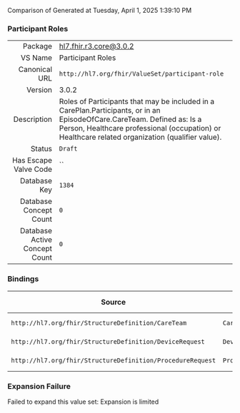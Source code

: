 Comparison of 
Generated at Tuesday, April 1, 2025 1:39:10 PM

### Participant Roles

|      |     |
| ---: | --- |
| Package | hl7.fhir.r3.core@3.0.2 |
| VS Name | Participant Roles |
| Canonical URL | `http://hl7.org/fhir/ValueSet/participant-role` |
| Version | 3.0.2 |
| Description | Roles of Participants that may be included in a CarePlan.Participants, or in an EpisodeOfCare.CareTeam.  Defined as: Is a Person, Healthcare professional (occupation) or Healthcare related organization (qualifier value). |
| Status | `Draft` |
| Has Escape Valve Code | `` |
| Database Key | `1384` |
| Database Concept Count | `0` |
| Database Active Concept Count | `0` |
### Bindings

| Source | Element | Binding | Strength | Element Short |
| ------ | ------- | ------- | -------- | ------------- |
| `http://hl7.org/fhir/StructureDefinition/CareTeam` | `CareTeam.participant.role` | `http://hl7.org/fhir/ValueSet/participant-role` | `Example` | Type of involvement |
| `http://hl7.org/fhir/StructureDefinition/DeviceRequest` | `DeviceRequest.performerType` | `http://hl7.org/fhir/ValueSet/participant-role` | `Example` | Fille role |
| `http://hl7.org/fhir/StructureDefinition/ProcedureRequest` | `ProcedureRequest.performerType` | `http://hl7.org/fhir/ValueSet/participant-role` | `Example` | Performer role |

### Expansion Failure

Failed to expand this value set: Expansion is limited
